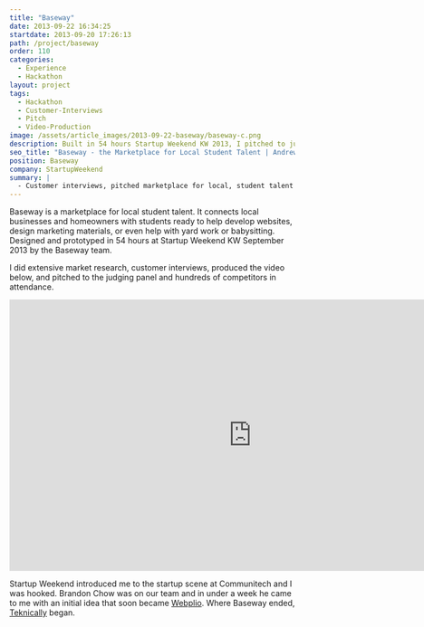 ```yaml
---
title: "Baseway"
date: 2013-09-22 16:34:25
startdate: 2013-09-20 17:26:13
path: /project/baseway
order: 110
categories:
  - Experience
  - Hackathon
layout: project
tags:
  - Hackathon
  - Customer-Interviews
  - Pitch
  - Video-Production
image: /assets/article_images/2013-09-22-baseway/baseway-c.png
description: Built in 54 hours Startup Weekend KW 2013, I pitched to judges, did customer interviews, and produced our demo video.
seo_title: "Baseway - the Marketplace for Local Student Talent | Andrew Paradi Alexander"
position: Baseway
company: StartupWeekend
summary: |
  - Customer interviews, pitched marketplace for local, student talent
---
```


Baseway is a marketplace for local student talent. It connects local businesses and homeowners with students ready to help develop websites, design marketing materials, or even help with yard work or babysitting. Designed and prototyped in 54 hours at Startup Weekend KW September 2013 by the Baseway team.

I did extensive market research, customer interviews, produced the video below, and pitched to the judging panel and hundreds of competitors in attendance.

<iframe width="853" height="480" src="https://www.youtube-nocookie.com/embed/H0gECQlxbtQ?rel=0&amp;showinfo=0" frameborder="0" allowfullscreen></iframe>

Startup Weekend introduced me to the startup scene at Communitech and I was hooked. Brandon Chow was on our team and in under a week he came to me with an initial idea that soon became <a href="/project/teknically-webplio" target="_blank">Webplio</a>. Where Baseway ended, <a href="/project/teknically-webplio" target="_blank">Teknically</a> began.
